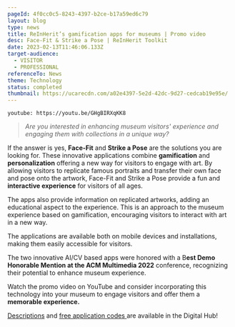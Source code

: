 ```yaml
---
pageId: 4f0cc0c5-8243-4397-b2ce-b17a59ed6c79
layout: blog
type: news
title: ReInHerit’s gamification apps for museums | Promo video
desc: Face-Fit & Strike a Pose | ReInHerit Toolkit
date: 2023-02-13T11:46:06.133Z
target-audience:
  - VISITOR
  - PROFESSIONAL
referenceTo: News
theme: Technology
status: completed
thumbnail: https://ucarecdn.com/a02e4397-5e2d-42dc-9d27-cedcab19e95e/
---
```

`youtube: https://youtu.be/GHgBIRXqKK8`

> *Are you interested in enhancing museum visitors' experience and engaging them with collections in a unique way?*

If the answer is yes, **Face-Fit** and **Strike a Pose** are the solutions you are looking for. These innovative applications combine **gamification** and **personalization** offering a new way for visitors to engage with art. By allowing visitors to replicate famous portraits and transfer their own face and pose onto the [](<>)artwork, Face-Fit and Strike a Pose provide a fun and **interactive experience** for visitors of all ages.

The apps also provide information on replicated artworks, adding an educational aspect to the experience. This is an approach to the museum experience based on gamification, encouraging visitors to interact with art in a new way.

The applications are available both on mobile devices and installations, making them easily accessible for visitors.

The two innovative AI/CV based apps were honored with a B**est Demo Honorable Mention at the ACM Multimedia 2022** conference, recognizing their potential to enhance museum experience.

Watch the promo video on YouTube and consider incorporating this technology into your museum to engage visitors and offer them a **memorable experience.**

[Descriptions](https://reinherit-hub.eu/applications) and [free application codes ](https://reinherit-hub.eu/tools/apps)are available in the Digital Hub!